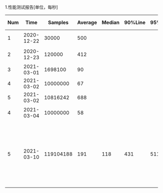 1.性能测试报告[单位，每秒]

|Num     |Time        |Samples    |Average   |Median   |90%Line  |95%Line  |99%Line  |Min       |Maximun    |Error%    |Throughput    |Received KB/sec    |Sent KB/sec    |note|
|----    |----        |----       |----      |----     |----     |----     |----     |----      |----       |----      |----          |----               |----           |----|
|1       |2020-12-22  |30000      |500       |         |         |         |         |          |           |0.72%     |1316.8        |173.37             |157.03         |单线程，没有马上释放连接版本|
|2       |2020-12-23  |120000     |412       |         |         |         |         |          |           |0.13%     |929.8         |108.4              |111.48         |单线程，使用标准库|
|3       |2021-03-01  |1698100    |90        |         |         |         |         |          |           |2.83%     |9159.165      |1885.53            |1112.533       |使用线程池|
|4       |2021-03-02  |10000000   |67        |         |         |         |         |          |           |0         |14390         |1911               |1798           |使用线程池|
|5       |2021-03-02  |10816242   |688       |         |         |         |         |          |           |0         |4333          |575                |541            |使用线程池|
|4       |2021-03-04  |10000000   |58        |         |         |         |         |          |           |0         |15296         |2031               |1912           |使用改版的线程池|
|5       |2021-03-10  |119104188  |191       |118      |431      |511      |663      |1         |2975       |0         |10059         |9662               |1366           |使用改版的线程池;测试用2000线程/1秒循环一次/循环次数100000/持续运行3小时21分钟；测试接口：/getFolder?path=/|